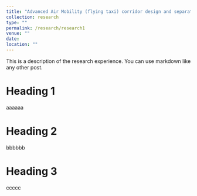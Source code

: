 ```yaml
---
title: "Advanced Air Mobility (flying taxi) corridor design and separation definition"
collection: research
type: ""
permalink: /research/research1
venue: ""
date: 
location: ""
---
```


This is a description of the research experience. You can use markdown like any other post.

Heading 1
======
aaaaaa


Heading 2
======
bbbbbb


Heading 3
======
ccccc
